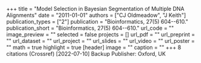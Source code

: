 +++
title = "Model Selection in Bayesian Segmentation of Multiple DNA Alignments"
date = "2011-01-01"
authors = ["CJ Oldmeadow", "J Keith"]
publication_types = ["2"]
publication = "Bioinformatics, 27(5) 604--610."
publication_short = "Bioinformatics, 27(5) 604--610."
url_code = ""
image_preview = ""
selected = false
projects = []
url_pdf = ""
url_preprint = ""
url_dataset = ""
url_project = ""
url_slides = ""
url_video = ""
url_poster = ""
math = true
highlight = true
[header]
image = ""
caption = ""
+++
8 citations (Crossref) [2022-07-10] Backup Publisher: Oxford, UK
